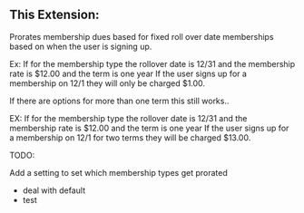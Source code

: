 This Extension:
--------------

Prorates membership dues based for fixed roll over date memberships based on when the user is signing up.

Ex: If for the membership type the rollover date is 12/31 and the membership rate is $12.00 and the term is one year If the user signs up for a membership on 12/1 they will only be charged $1.00.

If there are options for more than one term this still works..

EX: If for the membership type the rollover date is 12/31 and the membership rate is $12.00  and the term is one year If the user signs up for a membership on 12/1 for two terms they will be charged $13.00.


TODO:

Add a setting to set which membership types get prorated

+ deal with default
+ test
